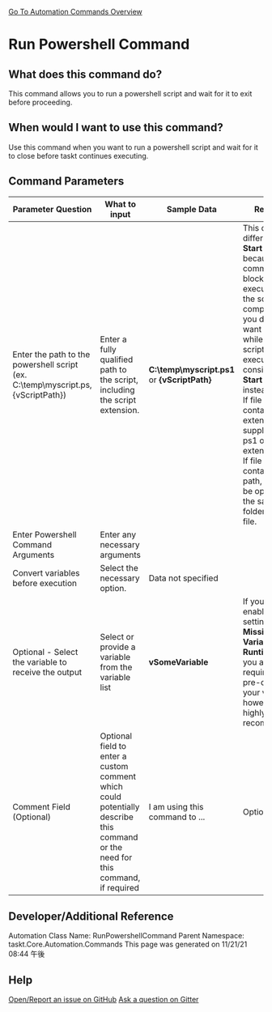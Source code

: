 <!--TITLE: Run Powershell Command -->
<!-- SUBTITLE: a command in the Programs/Process Commands group. -->
[Go To Automation Commands Overview](/automation-commands.md)


# Run Powershell Command


## What does this command do?
This command allows you to run a powershell script and wait for it to exit before proceeding.


## When would I want to use this command?
Use this command when you want to run a powershell script and wait for it to close before taskt continues executing.


## Command Parameters
| Parameter Question   	| What to input  	|  Sample Data 	| Remarks  	|
| ---                    | ---               | ---           | ---       |
|Enter the path to the powershell script (ex. C:\temp\myscript.ps, {vScriptPath})|Enter a fully qualified path to the script, including the script extension.|**C:\temp\myscript.ps1** or **{vScriptPath}**|This command differs from **Start Process** because this command blocks execution until the script has completed. If you do not want to stop while the script executes, consider using **Start Process** instead.<br>If file does not contain extensin, supplement ps1 or bat extension.<br>If file does not contain folder path, file will be opened in the same folder as script file.|
|Enter Powershell Command Arguments|Enter any necessary arguments|||
|Convert variables before execution|Select the necessary option.|Data not specified||
|Optional - Select the variable to receive the output|Select or provide a variable from the variable list|**vSomeVariable**|If you have enabled the setting **Create Missing Variables at Runtime** then you are not required to pre-define your variables, however, it is highly recommended.|
|Comment Field (Optional)|Optional field to enter a custom comment which could potentially describe this command or the need for this command, if required|I am using this command to ...|Optional|












## Developer/Additional Reference
Automation Class Name: RunPowershellCommand
Parent Namespace: taskt.Core.Automation.Commands
This page was generated on 11/21/21 08:44 午後


## Help
[Open/Report an issue on GitHub](https://github.com/saucepleez/taskt/issues/new)
[Ask a question on Gitter](https://gitter.im/taskt-rpa/Lobby)

